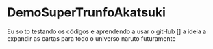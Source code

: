 # DemoSuperTrunfoAkatsuki
Eu so to testando os códigos e aprendendo a usar o gitHub
[] a ideia a expandir as cartas para todo o universo naruto futuramente
